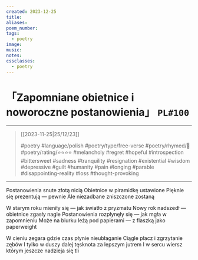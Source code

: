```yaml
---
created: 2023-12-25
title:
aliases:
poem_number:
tags:
  - poetry
image:
music:
notes:
cssclasses:
  - poetry
---
```

# 「Zapomniane obietnice i noworoczne postanowienia」 `PL#100`

---

> [[2023-11-25|25/12/23]]
> 
> #poetry 
> #language/polish 
> #poetry/type/free-verse 
> #poetry/rhymed/🔴 
> #poetry/rating/⭐⭐⭐⭐ 
> #melancholy #regret #hopeful #introspection #bittersweet #sadness #tranquility #resignation #existential #wisdom #depressive #guilt #humanity #pain #longing #parable #disappointing-reality #loss #thought-provoking 

---

Postanowienia snute złotą nicią
Obietnice w piramidkę ustawione
Pięknie się prezentują — pewnie
Ale niezadbane zniszczone zostaną

W starym roku mieniły się —
jak światło z pryzmatu
Nowy rok nadszedł —
obietnice zgasły nagle
Postanowienia rozpłynęły się —
jak mgła w zapomnieniu
Może na biurku leżą pod papierami —
z flaszką jako paperweight

W cieniu zegara gdzie czas płynie nieubłaganie
Ciągle płacz i zgrzytanie zębów
I tylko w duszy dalej tęsknota za lepszym jutrem
I w sercu wiersz którym jeszcze nadzieja się tli
